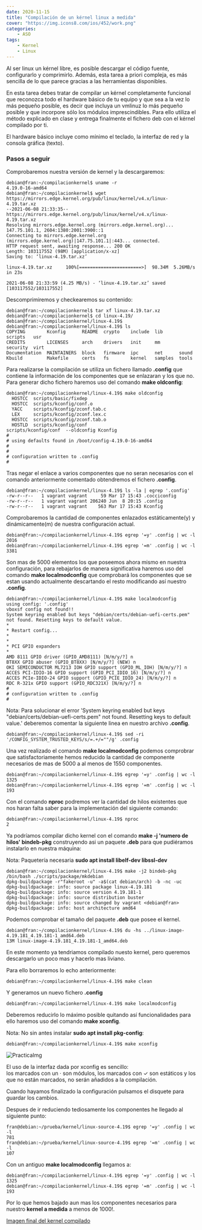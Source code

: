 ```yaml
---
date: 2020-11-15
title: "Compilación de un kérnel linux a medida"
cover: "https://img.icons8.com/ios/452/work.png"
categories: 
    - ASO
tags:
    - Kernel
    - Linux 
---
```


Al ser linux un kérnel libre, es posible descargar el código fuente, configurarlo y comprimirlo. Además, esta tarea a priori compleja, es más sencilla de lo que parece gracias a las herramientas disponibles.

En esta tarea debes tratar de compilar un kérnel completamente funcional que reconozca todo el hardware básico de tu equipo y que sea a la vez lo más pequeño posible, es decir que incluya un vmlinuz lo más pequeño posible y que incorpore sólo los módulos imprescindibles. Para ello utiliza el método explicado en clase y entrega finalmente el fichero deb con el kérnel compilado por ti.

El hardware básico incluye como mínimo el teclado, la interfaz de red y la consola gráfica (texto).

### Pasos a seguir

Comprobaremos nuestra versión de kernel y la descargaremos:
```shell
debian@fran:~/compilacionkernel$ uname -r
4.19.0-16-amd64
debian@fran:~/compilacionkernel$ wget https://mirrors.edge.kernel.org/pub/linux/kernel/v4.x/linux-4.19.tar.xz
--2021-06-08 21:33:35--  https://mirrors.edge.kernel.org/pub/linux/kernel/v4.x/linux-4.19.tar.xz
Resolving mirrors.edge.kernel.org (mirrors.edge.kernel.org)... 147.75.101.1, 2604:1380:2001:3900::1
Connecting to mirrors.edge.kernel.org (mirrors.edge.kernel.org)|147.75.101.1|:443... connected.
HTTP request sent, awaiting response... 200 OK
Length: 103117552 (98M) [application/x-xz]
Saving to: ‘linux-4.19.tar.xz’

linux-4.19.tar.xz     100%[=======================>]  98.34M  5.26MB/s    in 23s     

2021-06-08 21:33:59 (4.25 MB/s) - ‘linux-4.19.tar.xz’ saved [103117552/103117552]
```

Descomprimiremos y checkearemos su contenido:
```shell
debian@fran:~/compilacionkernel$ tar xf linux-4.19.tar.xz
debian@fran:~/compilacionkernel$ cd linux-4.19/
debian@fran:~/compilacionkernel/linux-4.19$ 
debian@fran:~/compilacionkernel/linux-4.19$ ls
COPYING        Kconfig      README  crypto    include  lib      scripts   usr
CREDITS        LICENSES     arch    drivers   init     mm       security  virt
Documentation  MAINTAINERS  block   firmware  ipc      net      sound
Kbuild         Makefile     certs   fs        kernel   samples  tools
```

Para realizarse la compilación se utiliza un fichero llamado **.config** que contiene la información de los componentes que se enlazaran y los que no. Para generar dicho fichero haremos uso del comando **make oldconfig**:
```shell
debian@fran:~/compilacionkernel/linux-4.19$ make oldconfig
  HOSTCC  scripts/basic/fixdep
  HOSTCC  scripts/kconfig/conf.o
  YACC    scripts/kconfig/zconf.tab.c
  LEX     scripts/kconfig/zconf.lex.c
  HOSTCC  scripts/kconfig/zconf.tab.o
  HOSTLD  scripts/kconfig/conf
scripts/kconfig/conf  --oldconfig Kconfig
#
# using defaults found in /boot/config-4.19.0-16-amd64
#
#
# configuration written to .config
#
```

Tras negar el enlace a varios componentes que no seran necesarios con el comando anteriormente comentado obtendremos el fichero **.config**.
```shell
debian@fran:~/compilacionkernel/linux-4.19$ ls -la | egrep '.config'
-rw-r--r--   1 vagrant vagrant     59 Mar 17 15:43 .cocciconfig
-rw-r--r--   1 vagrant vagrant 206240 Jun  8 20:15 .config
-rw-r--r--   1 vagrant vagrant    563 Mar 17 15:43 Kconfig
```

Comprobaremos la cantidad de componentes enlazados estáticamente(y) y dinámicamente(m) de nuestra configuración actual.
```shell
debian@fran:~/compilacionkernel/linux-4.19$ egrep '=y' .config | wc -l
2016
debian@fran:~/compilacionkernel/linux-4.19$ egrep '=m' .config | wc -l
3381
```

Son mas de 5000 elementos los que poseemos ahora mismo en nuestra configuración, para rebajarlos de manera significativa haremos uso del comando **make localmodconfig** que comprobará los componentes que se estan usando actualmente descartando el resto modificando así nuestro **.config**.
```shell
debian@fran:~/compilacionkernel/linux-4.19$ make localmodconfig
using config: '.config'
vboxsf config not found!!
System keyring enabled but keys "debian/certs/debian-uefi-certs.pem" not found. Resetting keys to default value.
*
* Restart config...
*
*
* PCI GPIO expanders
*
AMD 8111 GPIO driver (GPIO_AMD8111) [N/m/y/?] n
BT8XX GPIO abuser (GPIO_BT8XX) [N/m/y/?] (NEW) n
OKI SEMICONDUCTOR ML7213 IOH GPIO support (GPIO_ML_IOH) [N/m/y/?] n
ACCES PCI-IDIO-16 GPIO support (GPIO_PCI_IDIO_16) [N/m/y/?] n
ACCES PCIe-IDIO-24 GPIO support (GPIO_PCIE_IDIO_24) [N/m/y/?] n
RDC R-321x GPIO support (GPIO_RDC321X) [N/m/y/?] n
#
# configuration written to .config
#
```


Nota: Para solucionar el error 'System keyring enabled but keys "debian/certs/debian-uefi-certs.pem" not found. Resetting keys to default value.' deberemos comentar la siguiente linea en nuestro archivo **.config**.
```shell
debian@fran:~/compilacionkernel/linux-4.19$ sed -ri '/CONFIG_SYSTEM_TRUSTED_KEYS/s/=.+/=""/g' .config
```

Una vez realizado el comando **make localmodconfig** podemos comprobrar que satisfactoriamente hemos reducido la cantidad de componente necesarios de mas de 5000 a al menos de 1550 componentes.
```shell
debian@fran:~/compilacionkernel/linux-4.19$ egrep '=y' .config | wc -l
1325
debian@fran:~/compilacionkernel/linux-4.19$ egrep '=m' .config | wc -l
193
```

Con el comando **nproc** podremos ver la cantidad de hilos existentes que nos haran falta saber para la implementación del siguiente comando:
```shell
debian@fran:~/compilacionkernel/linux-4.19$ nproc
2
```

Ya podríamos compilar dicho kernel con el comando **make -j 'numero de hilos' bindeb-pkg** construyendo asi un paquete **.deb** para que pudiéramos instalarlo en nuestra máquina:

Nota: Paquetería necesaria **sudo apt install libelf-dev libssl-dev**
```shell
debian@fran:~/compilacionkernel/linux-4.19$ make -j2 bindeb-pkg
/bin/bash ./scripts/package/mkdebian
dpkg-buildpackage -r"fakeroot -u" -a$(cat debian/arch) -b -nc -uc
dpkg-buildpackage: info: source package linux-4.19.181
dpkg-buildpackage: info: source version 4.19.181-1
dpkg-buildpackage: info: source distribution buster
dpkg-buildpackage: info: source changed by vagrant <debian@fran>
dpkg-buildpackage: info: host architecture amd64
```

Podemos comprobar el tamaño del paquete **.deb** que posee el kernel.
```shell
debian@fran:~/compilacionkernel/linux-4.19$ du -hs ../linux-image-4.19.181_4.19.181-1_amd64.deb 
13M	linux-image-4.19.181_4.19.181-1_amd64.deb
```

En este momento ya tendriamos compilado nuesto kernel, pero queremos descargarlo un poco mas y hacerlo mas liviano.


Para ello borraremos lo echo anteriormente:
```shell
debian@fran:~/compilacionkernel/linux-4.19$ make clean
```

Y generamos un nuevo fichero **.config**
```shell
debian@fran:~/compilacionkernel/linux-4.19$ make localmodconfig
```

Deberemos reducirlo lo máximo posible quitando así funcionalidades para ello haremos uso del comando **make xconfig**.

Nota: No sin antes instalar **sudo apt install pkg-config**:
```shell
debian@fran:~/compilacionkernel/linux-4.19$ make xconfig
```

![PracticaImg](images/sistemas/xconfig-kernel.png "imagen del uso de xconfig")

El uso de la interfaz dada por xconfig es sencillo:  
los marcados con un · son módulos, los marcados con ✓ son estáticos y los que no están marcados, no serán añadidos a la compilación.  

Cuando hayamos finalizado la configuración pulsamos el disquete para guardar los cambios.

Despues de ir reduciendo tediosamente los componentes he llegado al siguiente punto:
```shell
fran@debian:~/prueba/kernel/linux-source-4.19$ egrep '=y' .config | wc -l
781
fran@debian:~/prueba/kernel/linux-source-4.19$ egrep '=m' .config | wc -l
107
```

Con un antiguo **make localmodconfig** llegamos a:
```shell
debian@fran:~/compilacionkernel/linux-4.19$ egrep '=y' .config | wc -l
1325
debian@fran:~/compilacionkernel/linux-4.19$ egrep '=m' .config | wc -l
193
```

Por lo que hemos bajado aun mas los componentes necesarios para nuestro **kernel a medida** a menos de 1000!.

[Imagen final del kernel compilado](documents/linux-image-4.19.181_4.19.181-3_amd64.deb)